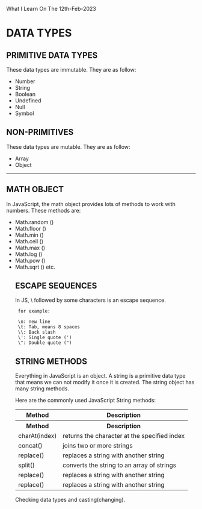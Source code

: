 What I Learn On The 12th-Feb-2023

# DATA TYPES

## PRIMITIVE DATA TYPES
<p> These data types are immutable. They are as follow: </p>
<ul>
  <li>Number</li>
  <li>String</li>
  <li>Boolean</li>
  <li>Undefined</li>
  <li>Null</li>
  <li>Symbol</li>
</ul>

## NON-PRIMITIVES 
<p> These data types are mutable. They are as follow: </p>
<ul>
 <li>Array</li>
 <li>Object</li>
</ul>
<hr>


## MATH OBJECT
<P>In JavaScript, the math object provides lots of methods to work with  numbers. These methods are: </p> 
<ul>
 <li> Math.random () </li> 
 <li> Math.floor () </li>
 <li> Math.min () </li> 
 <li> Math.ceil ()</li> 
 <li> Math.max ()</li> 
 <li> Math.log ()</li> 
 <li> Math.pow ()</li> 
 <li> Math.sqrt () etc. </li>



## ESCAPE SEQUENCES
<p> In JS, \ followed by some characters is an escape sequence. </p>
 
     for example:

     \n: new line
     \t: Tab, means 8 spaces
     \\: Back slash
     \': Single quote (')
     \": Double quote (")



## STRING METHODS
<p>Everything in JavaScript is an object. A string is a primitive data type that means we can not modify it once it is created. The string object has many string methods. </p>

<p>Here are the commonly used JavaScript String methods: </p>
<table border="0">
 <tbody>
   <tr>
     <th>Method</th>
     <th>Description</th>
   </tr>
   <tr>
     <th>Method</th>
     <th>Description</th>
   </tr>
   <tr>
     <td>charAt(index)</td>
     <td>returns the character at the specified index</td>
   </tr>
   <tr>
     <td>concat()</td>
     <td>joins two or more strings</td>
   </tr>
   <tr>
     <td>replace()</td>
     <td>replaces a string with another string</td>
   </tr>
   <tr>
     <td>split()</td>
     <td>converts the string to an array of strings</td>
   </tr>
   <tr>
     <td>replace()</td>
     <td>replaces a string with another string</td>
   </tr>
   <tr>
     <td>replace()</td>
     <td>replaces a string with another string</td>
   </tr>
 </tbody>
</table>



Checking data types and casting(changing).